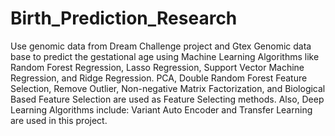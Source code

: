 # Birth_Prediction_Research
Use genomic data from Dream Challenge project and Gtex Genomic data base to predict the gestational age using Machine Learning Algorithms like Random Forest Regression, Lasso Regression, Support Vector Machine Regression, and Ridge Regression. PCA, Double Random Forest Feature Selection, Remove Outlier, Non-negative Matrix Factorization, and Biological Based Feature Selection are used as Feature Selecting methods. Also, Deep Learning Algorithms include: Variant Auto Encoder and Transfer Learning are used in this project.
